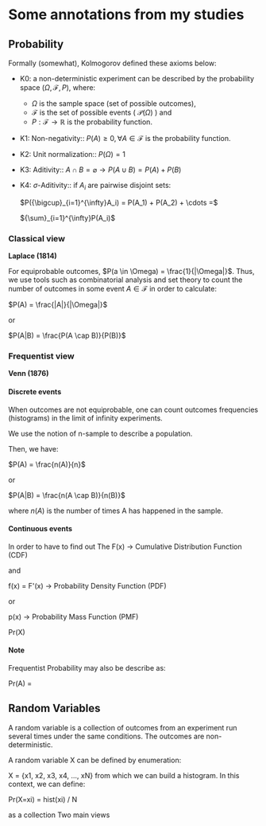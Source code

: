 # Some annotations from my studies

## Probability
Formally (somewhat), Kolmogorov defined these axioms below:

- K0: a non-deterministic experiment can be described by the probability space $(\Omega, \mathcal{F}, P)$, where:
  - $\Omega$ is the sample space (set of possible outcomes),
  - $\mathcal{F}$ is the set of possible events ( $\mathcal{P}(\Omega)$ ) and
  - $P: \mathcal{F} \rightarrow \mathbb{R}$ is the probability function.

- K1: Non-negativity::  $P(A) \geq 0, \forall A \in \mathcal{F}$ is the probability function.

- K2: Unit normalization:: $P(\Omega) = 1$
  
- K3: Aditivity:: $A \cap B = \varnothing \rightarrow P(A \cup B) = P(A) + P(B)$

- K4: $\sigma$-Aditivity:: if $A_i$ are pairwise disjoint sets:

  $P({\bigcup}_{i=1}^{\infty}A_i) = P(A_1) + P(A_2) + \cdots =$
  
  ${\sum}_{i=1}^{\infty}P(A_i)$

  
### Classical view
**Laplace (1814)**

For equiprobable outcomes, $P(a \in \Omega) = \frac{1}{|\Omega|}$. 
Thus, we use tools such as combinatorial analysis and set theory to count the number of outcomes in some event $A \in \mathcal{F}$ 
in order to calculate:

$P(A) = \frac{|A|}{|\Omega|}$ 

or 

$P(A|B) = \frac{P(A \cap B)}{P(B)}$

### Frequentist view
**Venn (1876)**

#### Discrete events
When outcomes are not equiprobable, one can count outcomes frequencies (histograms) in the limit of infinity experiments.

We use the notion of n-sample to describe a population.

Then, we have:

$P(A) = \frac{n(A)}{n}$

or 

$P(A|B) = \frac{n(A \cap B)}{n(B)}$

where $n(A)$ is the number of times A has happened in the sample.


#### Continuous events 

In order to have to find out The F(x) -> Cumulative Distribution Function (CDF)

and

f(x) = F'(x) -> Probability Density Function (PDF)

or 

p(x) -> Probability Mass Function (PMF)

Pr(X)

#### Note
Frequentist Probability may also be describe as:

Pr(A) = 


## Random Variables
A random variable is a collection of outcomes from an experiment run several times under the same conditions. The outcomes are non-deterministic. 

A random variable X can be defined by enumeration: 

X = {x1, x2, x3, x4, ..., xN} from which we can build a histogram. In this context,
we can define: 

Pr(X=xi) = hist(xi) / N

as a collection
Two main views

